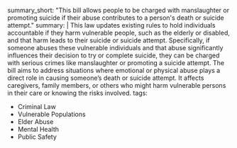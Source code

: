 summary_short: "This bill allows people to be charged with manslaughter or promoting suicide if their abuse contributes to a person's death or suicide attempt."
summary: |
  This law updates existing rules to hold individuals accountable if they harm vulnerable people, such as the elderly or disabled, and that harm leads to their suicide or suicide attempt. Specifically, if someone abuses these vulnerable individuals and that abuse significantly influences their decision to try or complete suicide, they can be charged with serious crimes like manslaughter or promoting a suicide attempt. The bill aims to address situations where emotional or physical abuse plays a direct role in causing someone’s death or suicide attempt. It affects caregivers, family members, or others who might harm vulnerable persons in their care or knowing the risks involved.
tags:
  - Criminal Law
  - Vulnerable Populations
  - Elder Abuse
  - Mental Health
  - Public Safety
